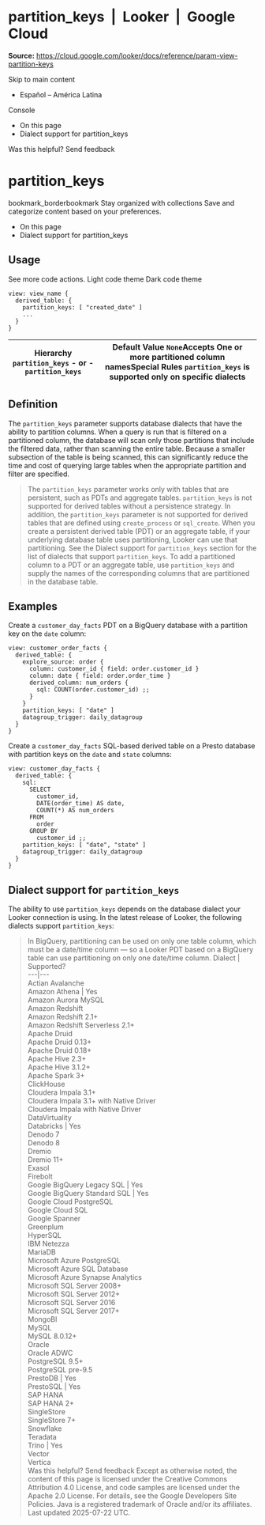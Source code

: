 # partition_keys  |  Looker  |  Google Cloud

**Source:** https://cloud.google.com/looker/docs/reference/param-view-partition-keys

Skip to main content 
  * Español – América Latina

Console 


  * On this page
  * Dialect support for partition_keys




Was this helpful?
Send feedback 
#  partition_keys
bookmark_borderbookmark Stay organized with collections  Save and categorize content based on your preferences.
  * On this page
  * Dialect support for partition_keys


## Usage
See more code actions.
Light code theme
Dark code theme
```
view: view_name {
  derived_table: {
    partition_keys: [ "created_date" ]
    ...
  }
}

```

Hierarchy `partition_keys` - or - `partition_keys` |  Default Value `None`Accepts One or more partitioned column namesSpecial Rules `partition_keys` is supported only on specific dialects  
---|---  
## Definition
The `partition_keys` parameter supports database dialects that have the ability to partition columns. When a query is run that is filtered on a partitioned column, the database will scan only those partitions that include the filtered data, rather than scanning the entire table. Because a smaller subsection of the table is being scanned, this can significantly reduce the time and cost of querying large tables when the appropriate partition and filter are specified.
> The `partition_keys` parameter works only with tables that are persistent, such as PDTs and aggregate tables. `partition_keys` is not supported for derived tables without a persistence strategy.
> In addition, the `partition_keys` parameter is not supported for derived tables that are defined using `create_process` or `sql_create`.
When you create a persistent derived table (PDT) or an aggregate table, if your underlying database table uses partitioning, Looker can use that partitioning.
> See the Dialect support for `partition_keys` section for the list of dialects that support `partition_keys`.
To add a partitioned column to a PDT or an aggregate table, use `partition_keys` and supply the names of the corresponding columns that are partitioned in the database table.
## Examples
Create a `customer_day_facts` PDT on a BigQuery database with a partition key on the `date` column:
```
view: customer_order_facts {
  derived_table: {
    explore_source: order {
      column: customer_id { field: order.customer_id }
      column: date { field: order.order_time }
      derived_column: num_orders {
        sql: COUNT(order.customer_id) ;;
      }
    }
    partition_keys: [ "date" ]
    datagroup_trigger: daily_datagroup
  }
}

```

Create a `customer_day_facts` SQL-based derived table on a Presto database with partition keys on the `date` and `state` columns:
```
view: customer_day_facts {
  derived_table: {
    sql:
      SELECT
        customer_id,
        DATE(order_time) AS date,
        COUNT(*) AS num_orders
      FROM
        order
      GROUP BY
        customer_id ;;
    partition_keys: [ "date", "state" ]
    datagroup_trigger: daily_datagroup
  }
}

```

## Dialect support for `partition_keys`
The ability to use `partition_keys` depends on the database dialect your Looker connection is using. In the latest release of Looker, the following dialects support `partition_keys`:
> In BigQuery, partitioning can be used on only one table column, which must be a date/time column — so a Looker PDT based on a BigQuery table can use partitioning on only one date/time column.
Dialect | Supported?  
---|---  
Actian Avalanche  
Amazon Athena | Yes  
Amazon Aurora MySQL  
Amazon Redshift  
Amazon Redshift 2.1+  
Amazon Redshift Serverless 2.1+  
Apache Druid  
Apache Druid 0.13+  
Apache Druid 0.18+  
Apache Hive 2.3+  
Apache Hive 3.1.2+  
Apache Spark 3+  
ClickHouse  
Cloudera Impala 3.1+  
Cloudera Impala 3.1+ with Native Driver  
Cloudera Impala with Native Driver  
DataVirtuality  
Databricks | Yes  
Denodo 7  
Denodo 8  
Dremio  
Dremio 11+  
Exasol  
Firebolt  
Google BigQuery Legacy SQL | Yes  
Google BigQuery Standard SQL | Yes  
Google Cloud PostgreSQL  
Google Cloud SQL  
Google Spanner  
Greenplum  
HyperSQL  
IBM Netezza  
MariaDB  
Microsoft Azure PostgreSQL  
Microsoft Azure SQL Database  
Microsoft Azure Synapse Analytics  
Microsoft SQL Server 2008+  
Microsoft SQL Server 2012+  
Microsoft SQL Server 2016  
Microsoft SQL Server 2017+  
MongoBI  
MySQL  
MySQL 8.0.12+  
Oracle  
Oracle ADWC  
PostgreSQL 9.5+  
PostgreSQL pre-9.5  
PrestoDB | Yes  
PrestoSQL | Yes  
SAP HANA  
SAP HANA 2+  
SingleStore  
SingleStore 7+  
Snowflake  
Teradata  
Trino | Yes  
Vector  
Vertica  
Was this helpful?
Send feedback 
Except as otherwise noted, the content of this page is licensed under the Creative Commons Attribution 4.0 License, and code samples are licensed under the Apache 2.0 License. For details, see the Google Developers Site Policies. Java is a registered trademark of Oracle and/or its affiliates.
Last updated 2025-07-22 UTC.


